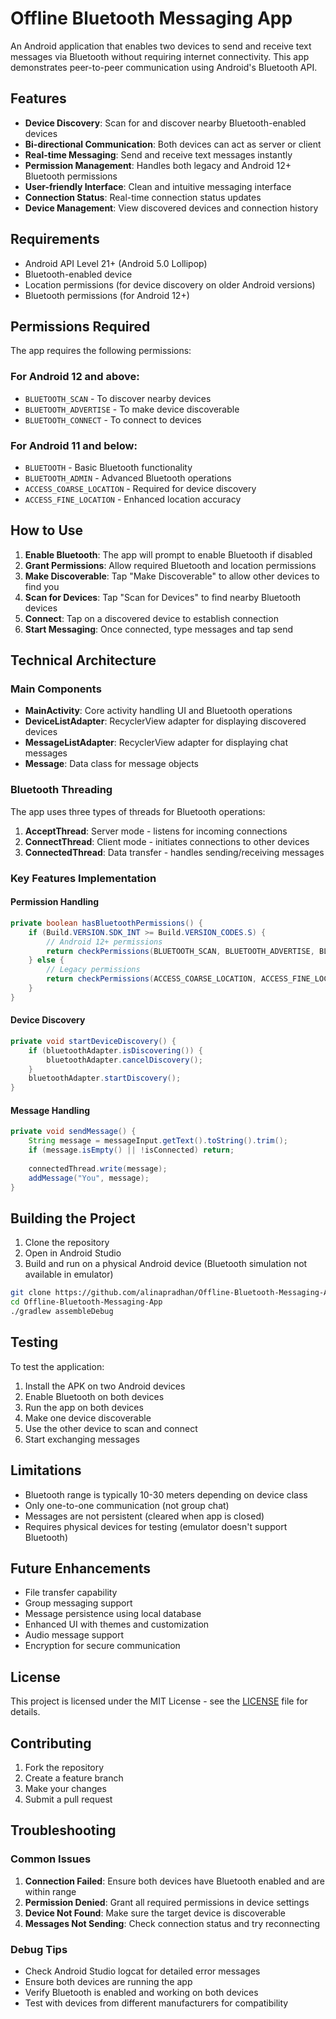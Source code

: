 # Offline Bluetooth Messaging App

An Android application that enables two devices to send and receive text messages via Bluetooth without requiring internet connectivity. This app demonstrates peer-to-peer communication using Android's Bluetooth API.
 
## Features

- **Device Discovery**: Scan for and discover nearby Bluetooth-enabled devices
- **Bi-directional Communication**: Both devices can act as server or client
- **Real-time Messaging**: Send and receive text messages instantly
- **Permission Management**: Handles both legacy and Android 12+ Bluetooth permissions
- **User-friendly Interface**: Clean and intuitive messaging interface
- **Connection Status**: Real-time connection status updates
- **Device Management**: View discovered devices and connection history

## Requirements

- Android API Level 21+ (Android 5.0 Lollipop)
- Bluetooth-enabled device
- Location permissions (for device discovery on older Android versions)
- Bluetooth permissions (for Android 12+)

## Permissions Required

The app requires the following permissions:

### For Android 12 and above:
- `BLUETOOTH_SCAN` - To discover nearby devices
- `BLUETOOTH_ADVERTISE` - To make device discoverable
- `BLUETOOTH_CONNECT` - To connect to devices

### For Android 11 and below:
- `BLUETOOTH` - Basic Bluetooth functionality
- `BLUETOOTH_ADMIN` - Advanced Bluetooth operations
- `ACCESS_COARSE_LOCATION` - Required for device discovery
- `ACCESS_FINE_LOCATION` - Enhanced location accuracy

## How to Use

1. **Enable Bluetooth**: The app will prompt to enable Bluetooth if disabled
2. **Grant Permissions**: Allow required Bluetooth and location permissions
3. **Make Discoverable**: Tap "Make Discoverable" to allow other devices to find you
4. **Scan for Devices**: Tap "Scan for Devices" to find nearby Bluetooth devices
5. **Connect**: Tap on a discovered device to establish connection
6. **Start Messaging**: Once connected, type messages and tap send

## Technical Architecture

### Main Components

- **MainActivity**: Core activity handling UI and Bluetooth operations
- **DeviceListAdapter**: RecyclerView adapter for displaying discovered devices
- **MessageListAdapter**: RecyclerView adapter for displaying chat messages
- **Message**: Data class for message objects

### Bluetooth Threading

The app uses three types of threads for Bluetooth operations:

1. **AcceptThread**: Server mode - listens for incoming connections
2. **ConnectThread**: Client mode - initiates connections to other devices
3. **ConnectedThread**: Data transfer - handles sending/receiving messages

### Key Features Implementation

#### Permission Handling
```java
private boolean hasBluetoothPermissions() {
    if (Build.VERSION.SDK_INT >= Build.VERSION_CODES.S) {
        // Android 12+ permissions
        return checkPermissions(BLUETOOTH_SCAN, BLUETOOTH_ADVERTISE, BLUETOOTH_CONNECT);
    } else {
        // Legacy permissions
        return checkPermissions(ACCESS_COARSE_LOCATION, ACCESS_FINE_LOCATION);
    }
}
```

#### Device Discovery
```java
private void startDeviceDiscovery() {
    if (bluetoothAdapter.isDiscovering()) {
        bluetoothAdapter.cancelDiscovery();
    }
    bluetoothAdapter.startDiscovery();
}
```

#### Message Handling
```java
private void sendMessage() {
    String message = messageInput.getText().toString().trim();
    if (message.isEmpty() || !isConnected) return;
    
    connectedThread.write(message);
    addMessage("You", message);
}
```

## Building the Project

1. Clone the repository
2. Open in Android Studio
3. Build and run on a physical Android device (Bluetooth simulation not available in emulator)

```bash
git clone https://github.com/alinapradhan/Offline-Bluetooth-Messaging-App.git
cd Offline-Bluetooth-Messaging-App
./gradlew assembleDebug
```

## Testing

To test the application:

1. Install the APK on two Android devices
2. Enable Bluetooth on both devices
3. Run the app on both devices
4. Make one device discoverable
5. Use the other device to scan and connect
6. Start exchanging messages

## Limitations

- Bluetooth range is typically 10-30 meters depending on device class
- Only one-to-one communication (not group chat)
- Messages are not persistent (cleared when app is closed)
- Requires physical devices for testing (emulator doesn't support Bluetooth)

## Future Enhancements

- File transfer capability
- Group messaging support
- Message persistence using local database
- Enhanced UI with themes and customization
- Audio message support
- Encryption for secure communication

## License

This project is licensed under the MIT License - see the [LICENSE](LICENSE) file for details.

## Contributing

1. Fork the repository
2. Create a feature branch
3. Make your changes
4. Submit a pull request

## Troubleshooting

### Common Issues

1. **Connection Failed**: Ensure both devices have Bluetooth enabled and are within range
2. **Permission Denied**: Grant all required permissions in device settings
3. **Device Not Found**: Make sure the target device is discoverable
4. **Messages Not Sending**: Check connection status and try reconnecting
 
### Debug Tips

- Check Android Studio logcat for detailed error messages
- Ensure both devices are running the app
- Verify Bluetooth is enabled and working on both devices
- Test with devices from different manufacturers for compatibility
